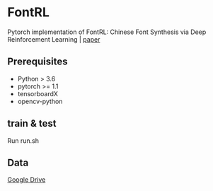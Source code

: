 # FontRL
Pytorch implementation of FontRL: Chinese Font Synthesis via Deep Reinforcement Learning | [paper](https://ojs.aaai.org/index.php/AAAI/article/view/16318)
## Prerequisites

* Python > 3.6
* pytorch >= 1.1
* tensorboardX
* opencv-python

## train & test

Run run.sh

## Data
[Google Drive](https://drive.google.com/file/d/1q32rEH1-lWnNpFm5imj1C-RNhLgxt01X/view?usp=sharing)
